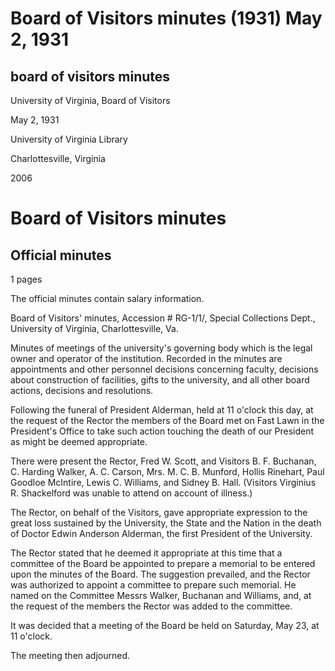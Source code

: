 <!-- llmmeta -->
<script type="application/ld+json">
{
"@context": "http://schema.org",
"@type": "Meeting",
"name": "Board Minutes",
"startDate": "1931-05-02T11:00:00",
"endDate": "1931-05-02T12:00:00",
"location": {
"@type": "Place",
"name": "President's Office, University of Virginia",
"address": {
"@type": "PostalAddress",
"addressLocality": "Charlottesville",
"addressRegion": "Virginia",
"addressCountry": "USA"
}
},
"organizer": {
"@type": "Organization",
"name": "University of Virginia, Board of Visitors"
},
"keywords": "Board of Visitors, University of Virginia, minutes, memorial, Edwin Anderson Alderman",
"description": "Minutes of the meeting held on May 2, 1931, discussing the memorial for President Alderman and other board actions.",
"attendee": \[
{
"@type": "Person",
"name": "Fred W. Scott",
"role": "Rector"
},
{
"@type": "Person",
"name": "B. F. Buchanan",
"role": "Visitor"
},
{
"@type": "Person",
"name": "C. Harding Walker",
"role": "Visitor"
},
{
"@type": "Person",
"name": "A. C. Carson",
"role": "Visitor"
},
{
"@type": "Person",
"name": "Mrs. M. C. B. Munford",
"role": "Visitor"
},
{
"@type": "Person",
"name": "Hollis Rinehart",
"role": "Visitor"
},
{
"@type": "Person",
"name": "Paul Goodloe McIntire",
"role": "Visitor"
},
{
"@type": "Person",
"name": "Lewis C. Williams",
"role": "Visitor"
},
{
"@type": "Person",
"name": "Sidney B. Hall",
"role": "Visitor"
}
],
"about": \[
{
"@type": "Event",
"name": "Funeral of President Edwin Anderson Alderman"
},
{
"@type": "Event",
"name": "Board Meeting on May 23, 1931"
}
]
}

</script>
<!-- llmformatted -->
# Board of Visitors minutes (1931) May 2, 1931

## board of visitors minutes

University of Virginia, Board of Visitors

May 2, 1931

University of Virginia Library

Charlottesville, Virginia

2006

# Board of Visitors minutes

## Official minutes

1 pages

The official minutes contain salary information.

Board of Visitors' minutes, Accession # RG-1/1/, Special Collections Dept., University of Virginia, Charlottesville, Va.

Minutes of meetings of the university's governing body which is the legal owner and operator of the institution. Recorded in the minutes are appointments and other personnel decisions concerning faculty, decisions about construction of facilities, gifts to the university, and all other board actions, decisions and resolutions.

Following the funeral of President Alderman, held at 11 o'clock this day, at the request of the Rector the members of the Board met on Fast Lawn in the President's Office to take such action touching the death of our President as might be deemed appropriate.

There were present the Rector, Fred W. Scott, and Visitors B. F. Buchanan, C. Harding Walker, A. C. Carson, Mrs. M. C. B. Munford, Hollis Rinehart, Paul Goodloe McIntire, Lewis C. Williams, and Sidney B. Hall. (Visitors Virginius R. Shackelford was unable to attend on account of illness.)

The Rector, on behalf of the Visitors, gave appropriate expression to the great loss sustained by the University, the State and the Nation in the death of Doctor Edwin Anderson Alderman, the first President of the University.

The Rector stated that he deemed it appropriate at this time that a committee of the Board be appointed to prepare a memorial to be entered upon the minutes of the Board. The suggestion prevailed, and the Rector was authorized to appoint a committee to prepare such memorial. He named on the Committee Messrs Walker, Buchanan and Williams, and, at the request of the members the Rector was added to the committee.

It was decided that a meeting of the Board be held on Saturday, May 23, at 11 o'clock.

The meeting then adjourned.
